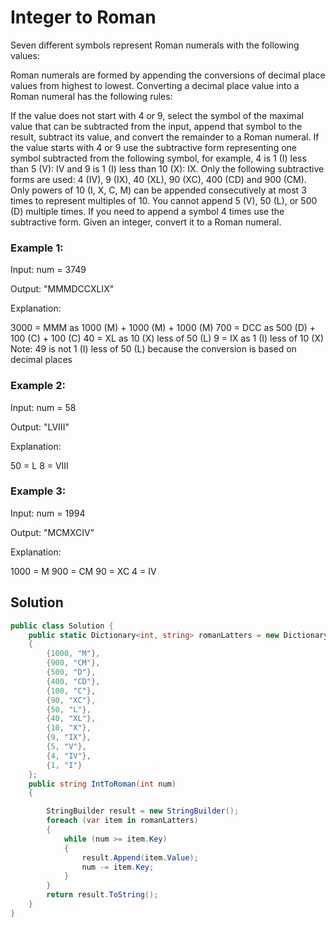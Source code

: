 # Integer to Roman
Seven different symbols represent Roman numerals with the following values:


Roman numerals are formed by appending the conversions of decimal place values from highest to lowest. Converting a decimal place value into a Roman numeral has the following rules:

If the value does not start with 4 or 9, select the symbol of the maximal value that can be subtracted from the input, append that symbol to the result, subtract its value, and convert the remainder to a Roman numeral.
If the value starts with 4 or 9 use the subtractive form representing one symbol subtracted from the following symbol, for example, 4 is 1 (I) less than 5 (V): IV and 9 is 1 (I) less than 10 (X): IX. Only the following subtractive forms are used: 4 (IV), 9 (IX), 40 (XL), 90 (XC), 400 (CD) and 900 (CM).
Only powers of 10 (I, X, C, M) can be appended consecutively at most 3 times to represent multiples of 10. You cannot append 5 (V), 50 (L), or 500 (D) multiple times. If you need to append a symbol 4 times use the subtractive form.
Given an integer, convert it to a Roman numeral.



### Example 1:

Input: num = 3749

Output: "MMMDCCXLIX"

Explanation:

3000 = MMM as 1000 (M) + 1000 (M) + 1000 (M)
 700 = DCC as 500 (D) + 100 (C) + 100 (C)
  40 = XL as 10 (X) less of 50 (L)
   9 = IX as 1 (I) less of 10 (X)
Note: 49 is not 1 (I) less of 50 (L) because the conversion is based on decimal places

### Example 2:

Input: num = 58

Output: "LVIII"

Explanation:

50 = L
 8 = VIII

### Example 3:

Input: num = 1994

Output: "MCMXCIV"

Explanation:

1000 = M
 900 = CM
  90 = XC
   4 = IV

## Solution

```C#
public class Solution {
    public static Dictionary<int, string> romanLatters = new Dictionary<int, string>()
    {
        {1000, "M"},
        {900, "CM"},
        {500, "D"},
        {400, "CD"},
        {100, "C"},
        {90, "XC"},
        {50, "L"},
        {40, "XL"},
        {10, "X"},
        {9, "IX"},
        {5, "V"},
        {4, "IV"},
        {1, "I"}
    };
    public string IntToRoman(int num)
    {

        StringBuilder result = new StringBuilder();
        foreach (var item in romanLatters)
        {
            while (num >= item.Key)
            {
                result.Append(item.Value);
                num -= item.Key;
            }
        }
        return result.ToString();
    }
}

```
